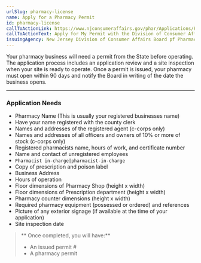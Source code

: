 ```yaml
---
urlSlug: pharmacy-license
name: Apply for a Pharmacy Permit
id: pharmacy-license
callToActionLink: https://www.njconsumeraffairs.gov/phar/Applications/Pharmacy-Permit-Application.pdf
callToActionText: Apply for My Permit with the Division of Consumer Affairs
issuingAgency: New Jersey Division of Consumer Affairs Board pf Pharmacy
---
```

Your pharmacy business will need a permit from the State before operating. The application process includes an application review and a site inspection when your site is ready to operate. Once a permit is issued, your pharmacy must open within 90 days and notify the Board in writing of the date the business opens.

---
### Application Needs

* Pharmacy Name (This is usually your registered businesses name)
* Have your name registered with the county clerk
* Names and addresses of the registered agent (c-corps only)
* Names and addresses of all officers and owners of 10% or more of stock (c-corps only)
* Registered pharmacists name, hours of work, and certificate number
* Name and contact of unregistered employees
* `Pharmacist in-charge|pharmacist-in-charge`
* Copy of prescription and poison label
* Business Address
* Hours of operation
* Floor dimensions of Pharmacy Shop (height x width)
* Floor dimensions of Prescription department (height x width)
* Pharmacy counter dimensions (height x width)
* Required pharmacy equipment (possessed or ordered) and references
* Picture of any exterior signage (if available at the time of your application)
* Site inspection date

>** Once completed, you will have:**
>
>* An issued permit #
>* A pharmacy permit
